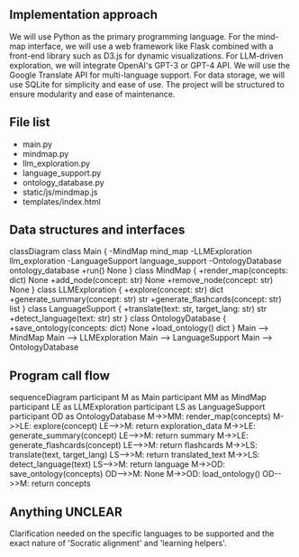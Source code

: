 ## Implementation approach

We will use Python as the primary programming language. For the mind-map interface, we will use a web framework like Flask combined with a front-end library such as D3.js for dynamic visualizations. For LLM-driven exploration, we will integrate OpenAI's GPT-3 or GPT-4 API. We will use the Google Translate API for multi-language support. For data storage, we will use SQLite for simplicity and ease of use. The project will be structured to ensure modularity and ease of maintenance.

## File list

- main.py
- mindmap.py
- llm_exploration.py
- language_support.py
- ontology_database.py
- static/js/mindmap.js
- templates/index.html

## Data structures and interfaces


classDiagram
    class Main {
        -MindMap mind_map
        -LLMExploration llm_exploration
        -LanguageSupport language_support
        -OntologyDatabase ontology_database
        +run() None
    }
    class MindMap {
        +render_map(concepts: dict) None
        +add_node(concept: str) None
        +remove_node(concept: str) None
    }
    class LLMExploration {
        +explore(concept: str) dict
        +generate_summary(concept: str) str
        +generate_flashcards(concept: str) list
    }
    class LanguageSupport {
        +translate(text: str, target_lang: str) str
        +detect_language(text: str) str
    }
    class OntologyDatabase {
        +save_ontology(concepts: dict) None
        +load_ontology() dict
    }
    Main --> MindMap
    Main --> LLMExploration
    Main --> LanguageSupport
    Main --> OntologyDatabase


## Program call flow


sequenceDiagram
    participant M as Main
    participant MM as MindMap
    participant LE as LLMExploration
    participant LS as LanguageSupport
    participant OD as OntologyDatabase
    M->>MM: render_map(concepts)
    M->>LE: explore(concept)
    LE-->>M: return exploration_data
    M->>LE: generate_summary(concept)
    LE-->>M: return summary
    M->>LE: generate_flashcards(concept)
    LE-->>M: return flashcards
    M->>LS: translate(text, target_lang)
    LS-->>M: return translated_text
    M->>LS: detect_language(text)
    LS-->>M: return language
    M->>OD: save_ontology(concepts)
    OD-->>M: None
    M->>OD: load_ontology()
    OD-->>M: return concepts


## Anything UNCLEAR

Clarification needed on the specific languages to be supported and the exact nature of 'Socratic alignment' and 'learning helpers'.

